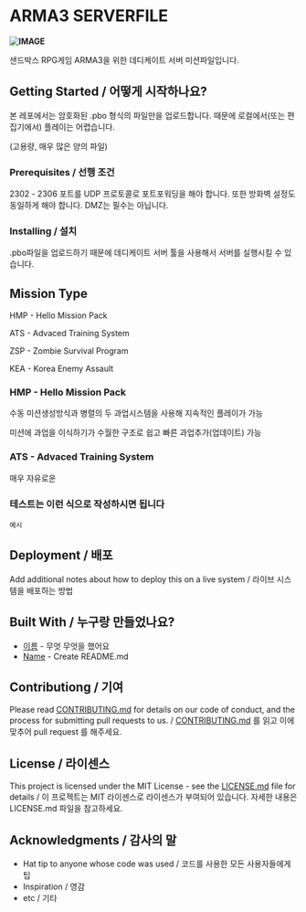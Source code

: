 # ARMA3 SERVERFILE

**![IMAGE](https://w.namu.la/s/6347876d10b7d1bc3418fd22d03b8effc40848a5dd4789b24fc077f0aeafa5a5c237573b931aabbc124f929b73a4916e78db6d4703e8ad6eedf21345426ce152aeff2fd9d2954298123f660b828e3d23da1137e4c62ca357492ffc1f8478a55967c3c3c242fbc51b1ed74ca65f34f5df)**  

샌드박스 RPG게임 ARMA3을 위한 데디케이트 서버 미션파일입니다.



## Getting Started / 어떻게 시작하나요?

본 레포에서는 암호화된 .pbo 형식의 파일만을 업로드합니다.
때문에 로컬에서(또는 편집기에서) 플레이는 어렵습니다.

(고용량, 매우 많은 양의 파일)

### Prerequisites / 선행 조건

2302 - 2306 포트를 UDP 프로토콜로 포트포워딩을 해야 합니다.
또한 방화벽 설정도 동일하게 해야 합니다.
DMZ는 필수는 아닙니다.

### Installing / 설치

.pbo파일을 업로드하기 때문에 데디케이트 서버 툴을 사용해서 서버를 실행시킬 수 있습니다.


## Mission Type

HMP - Hello Mission Pack

ATS - Advaced Training System

ZSP - Zombie Survival Program

KEA - Korea Enemy Assault

### HMP - Hello Mission Pack

수동 미션생성방식과 병렬의 두 과업시스템을 사용해 지속적인 플레이가 가능

미션에 과업을 이식하기가 수월한 구조로 쉽고 빠른 과업추가(업데이트) 가능

### ATS - Advaced Training System

매우 자유로운 


### 테스트는 이런 식으로 작성하시면 됩니다

```
예시
```

## Deployment / 배포

Add additional notes about how to deploy this on a live system / 라이브 시스템을 배포하는 방법

## Built With / 누구랑 만들었나요?

* [이름](링크) - 무엇 무엇을 했어요
* [Name](Link) - Create README.md

## Contributiong / 기여

Please read [CONTRIBUTING.md](https://gist.github.com/PurpleBooth/b24679402957c63ec426) for details on our code of conduct, and the process for submitting pull requests to us. / [CONTRIBUTING.md](https://gist.github.com/PurpleBooth/b24679402957c63ec426) 를 읽고 이에 맞추어 pull request 를 해주세요.

## License / 라이센스

This project is licensed under the MIT License - see the [LICENSE.md](https://gist.github.com/PurpleBooth/LICENSE.md) file for details / 이 프로젝트는 MIT 라이센스로 라이센스가 부여되어 있습니다. 자세한 내용은 LICENSE.md 파일을 참고하세요.

## Acknowledgments / 감사의 말

* Hat tip to anyone whose code was used / 코드를 사용한 모든 사용자들에게 팁
* Inspiration / 영감
* etc / 기타
